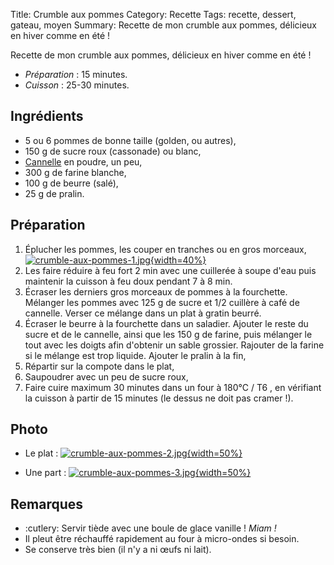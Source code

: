 Title: Crumble aux pommes
Category: Recette
Tags: recette, dessert, gateau, moyen
Summary: Recette de mon crumble aux pommes, délicieux en hiver comme en été !

Recette de mon crumble aux pommes, délicieux en hiver comme en été !

- *Préparation* : 15 minutes.
- *Cuisson* : 25-30 minutes.

## Ingrédients
- 5 ou 6 pommes de bonne taille (golden, ou autres),
- 150 g de sucre roux (cassonade) ou blanc,
- [Cannelle](https://fr.wikipedia.org/wiki/Cannelle) en poudre, un peu,
- 300 g de farine blanche,
- 100 g de beurre (salé),
- 25 g de pralin.

## Préparation
1. Éplucher les pommes, les couper en tranches ou en gros morceaux,
   [![crumble-aux-pommes-1.jpg]({filename}images/crumble-aux-pommes-1.jpg){width=40%}]({filename}images/crumble-aux-pommes-1.jpg)
2. Les faire réduire à feu fort 2 min avec une cuillerée à soupe d'eau puis maintenir la cuisson à feu doux pendant 7 à 8 min.
3. Écraser les derniers gros morceaux de pommes à la fourchette. Mélanger les pommes avec 125 g de sucre et 1/2 cuillère à café de cannelle. Verser ce mélange dans un plat à gratin beurré.
4. Écraser le beurre à la fourchette dans un saladier. Ajouter le reste du sucre et de le cannelle, ainsi que les 150 g de farine, puis mélanger le tout avec les doigts afin d'obtenir un sable grossier. Rajouter de la farine si le mélange est trop liquide. Ajouter le pralin à la fin,
5. Répartir sur la compote dans le plat,
6. Saupoudrer avec un peu de sucre roux,
7. Faire cuire maximum 30 minutes dans un four à 180°C / T6 <i class="fa fa-thermometer-full" aria-hidden="true"></i>, en vérifiant la cuisson à partir de 15 minutes (le dessus ne doit pas cramer !).

## Photo
- Le plat :
  [![crumble-aux-pommes-2.jpg]({filename}images/crumble-aux-pommes-2.jpg){width=50%}]({filename}images/crumble-aux-pommes-2.jpg)

- Une part :
  [![crumble-aux-pommes-3.jpg]({filename}images/crumble-aux-pommes-3.jpg){width=50%}]({filename}images/crumble-aux-pommes-3.jpg)

## Remarques
- :cutlery: Servir tiède avec une boule de glace vanille ! *Miam !*
- Il pleut être réchauffé rapidement au four à micro-ondes si besoin.
- Se conserve très bien (il n'y a ni œufs ni lait).
